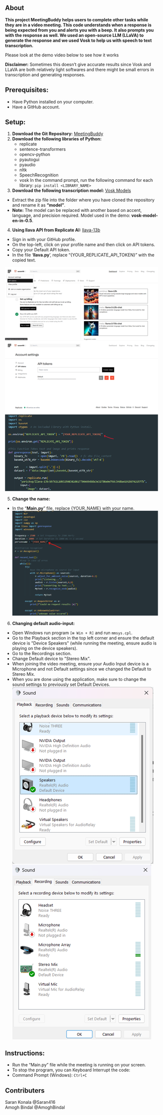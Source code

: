 ## About

**This project MeetingBuddy helps users to complete other tasks while they are in a video meeting. This code understands when a response is being expected from you and alerts you with a beep. It also prompts you with the response as well. We used an open-source LLM (LLaVA) to generate the response and we used Vosk to help us with speech to text transcription.**

Please look at the demo video below to see how it works

**Disclaimer:** Sometimes this doesn’t give accurate results since Vosk and LLaVA are both relatively light softwares and there might be small errors in transcription and generating responses.

## Prerequisites:

- Have Python installed on your computer.
- Have a GitHub account.

## Setup:

1. **Download the Git Repository:** [MeetingBuddy](https://github.com/AmoghBindal/MeetingBuddy)
2. **Download the following libraries of Python:**
   - replicate
   - sentence-transformers
   - opencv-python
   - pyautogui
   - pyaudio
   - nltk
   - SpeechRecognition
   - vosk
     In the command prompt, run the following command for each library:
     `pip install <LIBRARY_NAME>`
3. **Download the following transcription model:** [Vosk Models](https://alphacephei.com/vosk/models)

- Extract the zip file into the folder where you have cloned the repository and rename it as **“model”**.
- **Note:** The model can be replaced with another based on accent, language, and precision required.
  Model used in the demo: **vosk-model-en-in-0.5**.

4. **Using llava API from Replicate AI:** [llava-13b](https://replicate.com/yorickvp/llava-13b)

- Sign in with your GitHub profile.
- On the top-left, click on your profile name and then click on API tokens.
- Copy your Default API token.
- In the file ‘**llava.py**’, replace “{YOUR_REPLICATE_API_TOKEN}” with the copied text.

![Image Alt Text](./images/1.png)
![Image Alt Text](./images/2.png)
![Image Alt Text](./images/3.png)

5. **Change the name:**

- In the “**Main.py**” file, replace {YOUR_NAME} with your name.
  ![Image Alt Text](./images/4.png)

6. **Changing default audio-input:**

- Open Windows run program `[⊞ Win + R]` and run `mmsys.cpl`.
- Go to the Playback section in the top left corner and ensure the default device is "Device Speakers" (while running the meeting, ensure audio is playing on the device speakers).
- Go to the Recordings section.
- Change Default device to "Stereo Mix".
- When joining the video meeting, ensure your Audio Input device is a Microphone and not Default settings since we changed the Default to Stereo Mix.
- When you are done using the application, make sure to change the sound settings to previously set Default Devices.
  ![Image Alt Text](./images/5.png)
  ![Image Alt Text](./images/6.png)

## Instructions:

- Run the “Main.py” file while the meeting is running on your screen.
- To stop the program, you can Keyboard Interrupt the code:
- Command Prompt (Windows): `Ctrl+C`

## Contributers

Saran Konala @Saran416
<br>
Amogh Bindal @AmoghBindal
